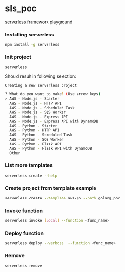 # sls_poc
[serverless framework](https://app.serverless.com) playground

### Installing serverless
```bash
npm install -g serverless
```

### Init project
```bash
serverless
```
Should result in following selection:
```bash
Creating a new serverless project

? What do you want to make? (Use arrow keys)
> AWS - Node.js - Starter
  AWS - Node.js - HTTP API
  AWS - Node.js - Scheduled Task
  AWS - Node.js - SQS Worker
  AWS - Node.js - Express API
  AWS - Node.js - Express API with DynamoDB
  AWS - Python - Starter
  AWS - Python - HTTP API
  AWS - Python - Scheduled Task
  AWS - Python - SQS Worker
  AWS - Python - Flask API
  AWS - Python - Flask API with DynamoDB
  Other
```

### List more templates
```bash
serverless create --help
```

### Create project from template example
```bash
serverless create --template aws-go --path golang_poc
```

### Invoke function
```bash
serverless invoke [local] --function <func_name>
```

### Deploy function
```bash
serverless deploy --verbose  --function <func_name>
```

### Remove
```bash
serverless remove
```

